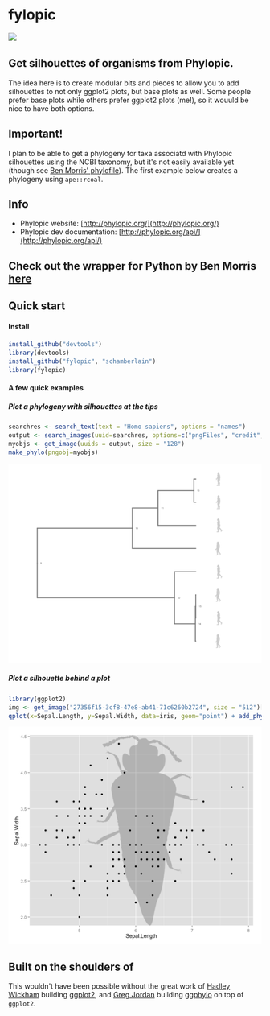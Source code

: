 fylopic
=======

![](http://phylopic.org/assets/images/submissions/bedd622a-4de2-4067-8c70-4aa44326d229.128.png)

## Get silhouettes of organisms from Phylopic.

The idea here is to create modular bits and pieces to allow you to add silhouettes to not only ggplot2 plots, but base plots as well. Some people prefer base plots while others prefer ggplot2 plots (me!), so it wouuld be nice to have both options. 

## Important!

I plan to be able to get a phylogeny for taxa associatd with Phylopic silhouettes  using the NCBI taxonomy, but it's not easily available yet (though see [Ben Morris' phylofile](https://github.com/bendmorris/phylofile)). The first example below creates a phylogeny using `ape::rcoal`.

## Info
+ Phylopic website: [http://phylopic.org/](http://phylopic.org/)
+ Phylopic dev documentation: [http://phylopic.org/api/](http://phylopic.org/api/)

## Check out the wrapper for Python by Ben Morris [here](https://github.com/bendmorris/python-phylopic)

## Quick start

#### Install
```r
install_github("devtools")
library(devtools)
install_github("fylopic", "schamberlain")
library(fylopic)
```

#### A few quick examples

##### Plot a phylogeny with silhouettes at the tips

```r
searchres <- search_text(text = "Homo sapiens", options = "names")
output <- search_images(uuid=searchres, options=c("pngFiles", "credit", "canonicalName"))
myobjs <- get_image(uuids = output, size = "128") 
make_phylo(pngobj=myobjs)
```

![phylo](/inst/assets/img/readme_image.png)


##### Plot a silhouette behind a plot

```r
library(ggplot2)
img <- get_image("27356f15-3cf8-47e8-ab41-71c6260b2724", size = "512")[[1]]
qplot(x=Sepal.Length, y=Sepal.Width, data=iris, geom="point") + add_phylopic(img)
```

![phylo](/inst/assets/img/img_behind_plot.png)


## Built on the shoulders of

This wouldn't have been possible without the great work of [Hadley Wickham](http://had.co.nz/) building [ggplot2](https://github.com/hadley/ggplot2), and [Greg Jordan](https://github.com/gjuggler) building [ggphylo](https://github.com/gjuggler/ggphylo) on top of `ggplot2`.
